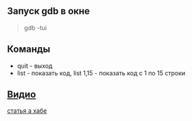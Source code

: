 ## Запуск gdb в окне   
> gdb -tui

## Команды   
- quit - выход
- list - показать код, list 1,15 - показать код с 1 по 15 строки

## [Видио](https://www.youtube.com/watch?v=o5Em514nOtY)
[статья а хабе](https://habr.com/ru/post/491534/)
